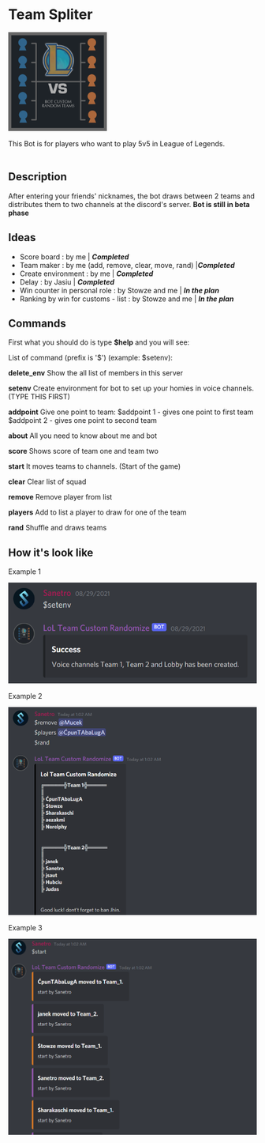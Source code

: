 # Team Spliter
<img src='https://github.com/sanetro/LoLTeamCustomRandomize/blob/master/img_example/logo.png?raw=true' alt="LoLTeamCustomRandomize Logo" width="200" height="200">

This Bot is for players who want to play 5v5 in League of Legends.<br><br>

<h2> Description </h2>

After entering your friends' nicknames, the bot draws between 2 teams and distributes them to two channels at the discord's server. <b>Bot is still in beta phase</b>

<h2> Ideas </h2>

<ul>
    <li> Score board : by me | <b><i>Completed</i></b></li>
    <li> Team maker : by me (add, remove, clear, move, rand) |<b><i>Completed</i></b> </li>
    <li> Create environment : by me | <b><i>Completed</i></b></li>
    <li> Delay : by Jasiu | <b><i>Completed</i></b> </li>
    <li> Win counter in personal role : by Stowze and me | <b><i>In the plan</i></b></li>
    <li> Ranking by win for customs - list : by Stowze and me | <b><i>In the plan</i></b></li>    
</ul>

<h2> Commands </h2>

First what you should do is type <b>$help</b> and you will see:

List of command (prefix is '$') (example: $setenv):

  <b>delete_env</b>               Show the all list of members in this server

  <b>setenv</b>                   Create environment for bot to set up your
                           homies in voice channels. (TYPE THIS FIRST)

  <b>addpoint</b>                 Give one point to team:
                           $addpoint 1 - gives one point to first team
                           $addpoint 2 - gives one point to second team

  <b>about</b>                    All you need to know about me and bot

  <b>score</b>                    Shows score of team one and team two

  <b>start</b>                    It moves teams to channels. (Start of the game)

  <b>clear</b>                    Clear list of squad

  <b>remove</b>                   Remove player from list

  <b>players</b>                  Add to list a player to draw for one of the team

  <b>rand</b>                     Shuffle and draws teams


<h2> How it's look like </h2>
<p>Example 1</p>
<img src="https://github.com/sanetro/LoLTeamCustomRandomize/blob/master/img_example/example1.png?raw=true">
<p>Example 2</p>
<img src="https://github.com/sanetro/LoLTeamCustomRandomize/blob/master/img_example/example2.png?raw=true">
<p>Example 3</p>
<img src="https://github.com/sanetro/LoLTeamCustomRandomize/blob/master/img_example/example3.png?raw=true">

